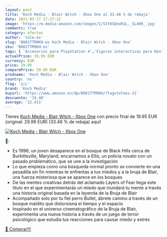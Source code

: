 ```yaml
---
layout: post
title: 'Koch Media - Blair Witch - Xbox One al 33.48 % de rebaja'
date: 2021-03-17 17:27:12
image: 'https://m.media-amazon.com/images/I/51YASQnoR1L._SL400_.jpg'
comments: true
category: ofertas
author: 'tole.es'
slug: 'B081TTM9KH-es Koch Media - Blair Witch - Xbox One'
sku: 'B081TTM9KH-es'
tags: [ 'Accesorios para PlayStation 4','Figuras interactivas para Nintendo 3DS y 2DS','Hardware y juegos para Nintendo 3DS y 2DS','Hardware y juegos para Nintendo Switch','Hardware y juegos para PlayStation 4','Hardware y juegos para Xbox One','Juegos para Nintendo Switch','Juegos para PlayStation 4','Juegos para Xbox One','Packs de accesorios para PlayStation 4','Sistemas precursores y micro consolas','Videojuegos','koch media','xbox', ]
actualPrice: 19.95 EUR
currency: EUR
price: 19.95
comparePrice: 29.99 EUR
prodname: 'Koch Media - Blair Witch - Xbox One'
country: 'es'
flag: '🇪🇸'
brand: 'Koch Media'
buyurl: 'https://www.amazon.es/dp/B081TTM9KH/?tag=tolees-21'
descuento: '33.48'
average: '22.411'
---
```


Tienes [Koch Media - Blair Witch - Xbox One](https://www.amazon.es/dp/B081TTM9KH/?tag=tolees-21) con precio final de  19.95 EUR (original: 29.99 EUR) (33.48 %  de rebaja) aqui!

[![Koch Media - Blair Witch - Xbox One](https://m.media-amazon.com/images/I/51YASQnoR1L._SL400_.jpg)](https://www.amazon.es/dp/B081TTM9KH/?tag=tolees-21)

🔎:

- Es 1996; un joven desaparece en el bosque de Black Hills cerca de Burkittsville, Maryland; encarnamos a Ellis, un policía novato con un pasado problemático, que se une a la investigación
- Lo que empieza como una búsqueda normal pronto se convierte en una pesadilla sin fin mientras te enfrentas a tus miedos y a la bruja de Blair, una fuerza misteriosa que se aparece en los bosques
- De las mentes creativas detrás del aclamado Layers of Fear llega este título en el que experimentarás un miedo que inundará tu mente a través una historia original basada en la leyenda de la Bruja de Blair
- Acompañado solo por tu fiel perro Bullet, ábrete camino a través de un bosque maldito que distorsiona el tiempo y el espacio
- Inspirado en el universo cinematográfico de la Bruja de Blair, experimenta una nueva historia a través de un juego de terror psicológico que estudia tus reacciones para causar miedo y estrés

[🛒 Comprar!!!](https://www.amazon.es/dp/B081TTM9KH/?tag=tolees-21)
